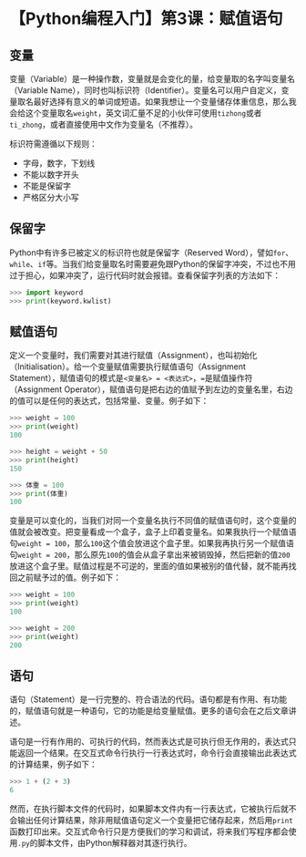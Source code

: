 # 【Python编程入门】第3课：赋值语句

## 变量

变量（Variable）是一种操作数，变量就是会变化的量，给变量取的名字叫变量名（Variable Name），同时也叫标识符（Identifier）。变量名可以用户自定义，变量取名最好选择有意义的单词或短语。如果我想让一个变量储存体重信息，那么我会给这个变量取名`weight`，英文词汇量不足的小伙伴可使用`tizhong`或者`ti_zhong`，或者直接使用中文作为变量名（不推荐）。

标识符需遵循以下规则：
- 字母，数字，下划线
- 不能以数字开头
- 不能是保留字
- 严格区分大小写

## 保留字

Python中有许多已被定义的标识符也就是保留字（Reserved Word），譬如`for`、`while`、`if`等。当我们给变量取名时需要避免跟Python的保留字冲突，不过也不用过于担心，如果冲突了，运行代码时就会报错。查看保留字列表的方法如下：

```python
>>> import keyword
>>> print(keyword.kwlist)
```

## 赋值语句

定义一个变量时，我们需要对其进行赋值（Assignment），也叫初始化（Initialisation）。给一个变量赋值需要执行赋值语句（Assignment Statement），赋值语句的模式是`<变量名> = <表达式>`，`=`是赋值操作符（Assignment Operator），赋值语句是把右边的值赋予到左边的变量名里，右边的值可以是任何的表达式，包括常量、变量。例子如下：

```python
>>> weight = 100
>>> print(weight)
100
```
```python
>>> height = weight + 50
>>> print(height)
150
```
```python
>>> 体重 = 100
>>> print(体重)
100
```

变量是可以变化的，当我们对同一个变量名执行不同值的赋值语句时，这个变量的值就会被改变。把变量看成一个盒子，盒子上印着变量名。如果我执行一个赋值语句`weight = 100`，那么`100`这个值会放进这个盒子里。如果我再执行另一个赋值语句`weight = 200`，那么原先`100`的值会从盒子拿出来被销毁掉，然后把新的值`200`放进这个盒子里。赋值过程是不可逆的，里面的值如果被别的值代替，就不能再找回之前赋予过的值。例子如下：

```python
>>> weight = 100
>>> print(weight)
100
```
```python
>>> weight = 200
>>> print(weight)
200
```

## 语句

语句（Statement）是一行完整的、符合语法的代码。语句都是有作用、有功能的，赋值语句就是一种语句，它的功能是给变量赋值。更多的语句会在之后文章讲述。

语句是一行有作用的、可执行的代码，然而表达式是可执行但无作用的，表达式只能返回一个结果。在交互式命令行执行一行表达式时，命令行会直接输出此表达式的计算结果，例子如下：

```python
>>> 1 + (2 + 3)
6
```

然而，在执行脚本文件的代码时，如果脚本文件内有一行表达式，它被执行后就不会输出任何计算结果，除非用赋值语句定义一个变量把它储存起来，然后用`print`函数打印出来。交互式命令行只是方便我们的学习和调试，将来我们写程序都会使用`.py`的脚本文件，由Python解释器对其逐行执行。
